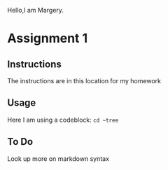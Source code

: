 Hello,I am Margery.
# Assignment 1
## Instructions
The instructions are in this location for my homework
## Usage
Here I am using a codeblock:
```cd ~tree```
## To Do
Look up more on markdown syntax
